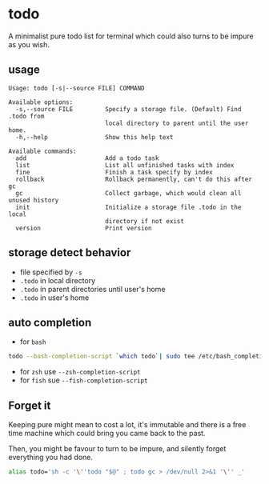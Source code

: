 # todo
A minimalist pure todo list for terminal which could also turns to be impure as you wish.

## usage
```
Usage: todo [-s|--source FILE] COMMAND

Available options:
  -s,--source FILE         Specify a storage file. (Default) Find .todo from
                           local directory to parent until the user home.
  -h,--help                Show this help text

Available commands:
  add                      Add a todo task
  list                     List all unfinished tasks with index
  fine                     Finish a task specify by index
  rollback                 Rollback permanently, can't do this after gc
  gc                       Collect garbage, which would clean all unused history
  init                     Initialize a storage file .todo in the local
                           directory if not exist
  version                  Print version
```

## storage detect behavior
- file specified by `-s`
- `.todo` in local directory
- `.todo` in parent directories until user's home
- `.todo` in user's home

## auto completion

- for `bash`

``` bash
todo --bash-completion-script `which todo`| sudo tee /etc/bash_completion.d/todo
```

- for `zsh` use `--zsh-completion-script`
- for `fish` sue `--fish-completion-script`

## Forget it
Keeping pure might mean to cost a lot, it's immutable and there is a free time machine which could bring you came back to the past.

Then, you might be favour to turn to be impure, and silently forget everything you had done.

``` bash
alias todo='sh -c '\''todo "$@" ; todo gc > /dev/null 2>&1 '\'' _'
```
